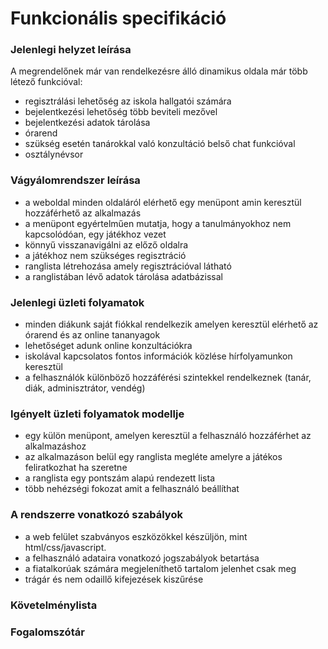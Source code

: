 # Funkcionális specifikáció

### Jelenlegi helyzet leírása
A megrendelőnek már van rendelkezésre álló dinamikus oldala már több létező funkcióval:
- regisztrálási lehetőség az iskola hallgatói számára
- bejelentkezési lehetőség több beviteli mezővel
- bejelentkezési adatok tárolása
- órarend 
- szükség esetén tanárokkal való konzultáció belső chat funkcióval
- osztálynévsor

### Vágyálomrendszer leírása
- a weboldal minden oldaláról elérhető egy menüpont amin keresztül hozzáférhető az alkalmazás
- a menüpont egyértelműen mutatja, hogy a tanulmányokhoz nem kapcsolódóan, egy játékhoz vezet
- könnyű visszanavigálni az előző oldalra
- a játékhoz nem szükséges regisztráció
- ranglista létrehozása amely regisztrációval látható
- a ranglistában lévő adatok tárolása adatbázissal

### Jelenlegi üzleti folyamatok
- minden diákunk saját fiókkal rendelkezik amelyen keresztül elérhető az órarend és az online tananyagok
- lehetőséget adunk online konzultációkra
- iskolával kapcsolatos fontos információk közlése hírfolyamunkon keresztül
- a felhasználók különböző hozzáférési szintekkel rendelkeznek (tanár, diák, adminisztrátor, vendég)

### Igényelt üzleti folyamatok modellje
- egy külön menüpont, amelyen keresztül a felhasználó hozzáférhet az alkalmazáshoz
- az alkalmazáson belül egy ranglista megléte amelyre a játékos feliratkozhat ha szeretne
- a ranglista egy pontszám alapú rendezett lista
- több nehézségi fokozat amit a felhasználó beállíthat

### A rendszerre vonatkozó szabályok
- a web felület szabványos eszközökkel készüljön, mint html/css/javascript.
- a felhasználó adataira vonatkozó jogszabályok betartása
- a fiatalkorúak számára megjeleníthető tartalom jelenhet csak meg
- trágár és nem odaillő kifejezések kiszűrése

### Követelménylista
### Fogalomszótár